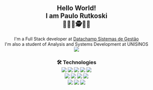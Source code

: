 <html>
	<h2 align="center"> 
		Hello World! 
		<br/>
		I am Paulo Rutkoski
		<br/>
👨🏼‍💻🕵️👨‍🎓
	</h2>
	<p align="center">
		  I'm a Full Stack developer at 
		 <a href="http://www.datachamp.com.br/"> Datachamp Sistemas de Gestão </a>
		 <br>
		 I'm also a student of Analysis and Systems Development at UNISINOS
		 <br>
		 <a href="https://www.linkedin.com/in/paulorutkoski/"><img src="https://img.shields.io/badge/LinkedIn-0077B5?style=for-the-badge&logo=linkedin&logoColor=white" /></a>
	</p>
	<p>
	<h3 align="center">
		🛠 Technologies
		<br>
	<img src="https://img.shields.io/badge/Dart-0175C2?style=for-the-badge&logo=dart&logoColor=white" />
	<img src="https://img.shields.io/badge/Java-ED8B00?style=for-the-badge&logo=java&logoColor=white" />
	<img src="https://img.shields.io/badge/HTML5-E34F26?style=for-the-badge&logo=html5&logoColor=white" />
	<img src="https://img.shields.io/badge/CSS3-1572B6?style=for-the-badge&logo=css3&logoColor=white" />
	<img src="https://img.shields.io/badge/JavaScript-F7DF1E?style=for-the-badge&logo=javascript&logoColor=black" />
	<br>
	<img src="https://img.shields.io/badge/Flutter-02569B?style=for-the-badge&logo=flutter&logoColor=white" />
	<img src="https://img.shields.io/badge/Spring-6DB33F?style=for-the-badge&logo=spring&logoColor=white" />
	<img src="https://img.shields.io/badge/Postman-FF6C37?style=for-the-badge&logo=Postman&logoColor=white" />
	<img src="https://img.shields.io/badge/Bootstrap-563D7C?style=for-the-badge&logo=bootstrap&logoColor=white" />
	<br>
	<img src="https://img.shields.io/badge/MySQL-00000F?style=for-the-badge&logo=mysql&logoColor=white" />
	<img src="https://img.shields.io/badge/SQLite-07405E?style=for-the-badge&logo=sqlite&logoColor=white" />
	<img src="https://img.shields.io/badge/firebase-ffca28?style=for-the-badge&logo=firebase&logoColor=black" />
	</h3>
</p>
<h1></h1>
</html>
